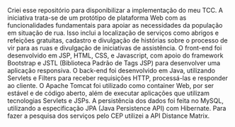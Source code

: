 Criei esse repositório para disponibilizar a implementação do meu TCC. 
A iniciativa trata-se de um protótipo de plataforma Web com as funcionalidades fundamentais para apoiar as necessidades da população em situação de rua. 
Isso inclui a localização de serviços como abrigos e refeições gratuitas, cadastro e divulgação de histórias sobre o processo de vir para as ruas e divulgação de iniciativas de assistência. 
O front-end foi desenvolvido em JSP, HTML, CSS, e Javascript, com apoio do framework Bootstrap e JSTL (Biblioteca Padrão de Tags JSP) para desenvolver uma aplicação responsiva. O back-end foi desenvolvido em Java, utilizando Servlets e Filters para receber requisições HTTP, processá-las e responder ao cliente. 
O Apache Tomcat foi utilizado como container Web, por ser estável e de código aberto, além de executar aplicações que utilizam tecnologias Servlets e JSPs. 
A persistência dos dados foi feita no MySQL, utilizando a especificação JPA (Java Persistence API) com Hibernate. 
Para fazer a pesquisa dos serviços pelo CEP utilizei a API Distance Matrix.
